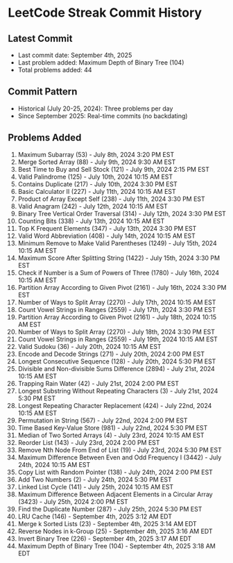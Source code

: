 # LeetCode Streak Commit History

## Latest Commit
- Last commit date: September 4th, 2025
- Last problem added: Maximum Depth of Binary Tree (104)
- Total problems added: 44

## Commit Pattern
- Historical (July 20-25, 2024): Three problems per day
- Since September 2025: Real-time commits (no backdating)

## Problems Added
1. Maximum Subarray (53) - July 8th, 2024 3:20 PM EST
2. Merge Sorted Array (88) - July 9th, 2024 9:30 AM EST
3. Best Time to Buy and Sell Stock (121) - July 9th, 2024 2:15 PM EST
4. Valid Palindrome (125) - July 10th, 2024 10:15 AM EST
5. Contains Duplicate (217) - July 10th, 2024 3:30 PM EST
6. Basic Calculator II (227) - July 11th, 2024 10:15 AM EST
7. Product of Array Except Self (238) - July 11th, 2024 3:30 PM EST
8. Valid Anagram (242) - July 12th, 2024 10:15 AM EST
9. Binary Tree Vertical Order Traversal (314) - July 12th, 2024 3:30 PM EST
10. Counting Bits (338) - July 13th, 2024 10:15 AM EST
11. Top K Frequent Elements (347) - July 13th, 2024 3:30 PM EST
12. Valid Word Abbreviation (408) - July 14th, 2024 10:15 AM EST
13. Minimum Remove to Make Valid Parentheses (1249) - July 15th, 2024 10:15 AM EST
14. Maximum Score After Splitting String (1422) - July 15th, 2024 3:30 PM EST
15. Check if Number is a Sum of Powers of Three (1780) - July 16th, 2024 10:15 AM EST
16. Partition Array According to Given Pivot (2161) - July 16th, 2024 3:30 PM EST
17. Number of Ways to Split Array (2270) - July 17th, 2024 10:15 AM EST
18. Count Vowel Strings in Ranges (2559) - July 17th, 2024 3:30 PM EST
19. Partition Array According to Given Pivot (2161) - July 18th, 2024 10:15 AM EST
20. Number of Ways to Split Array (2270) - July 18th, 2024 3:30 PM EST
21. Count Vowel Strings in Ranges (2559) - July 19th, 2024 10:15 AM EST
22. Valid Sudoku (36) - July 20th, 2024 10:15 AM EST
23. Encode and Decode Strings (271) - July 20th, 2024 2:00 PM EST
24. Longest Consecutive Sequence (128) - July 20th, 2024 5:30 PM EST
25. Divisible and Non-divisible Sums Difference (2894) - July 21st, 2024 10:15 AM EST
26. Trapping Rain Water (42) - July 21st, 2024 2:00 PM EST
27. Longest Substring Without Repeating Characters (3) - July 21st, 2024 5:30 PM EST
28. Longest Repeating Character Replacement (424) - July 22nd, 2024 10:15 AM EST
29. Permutation in String (567) - July 22nd, 2024 2:00 PM EST
30. Time Based Key-Value Store (981) - July 22nd, 2024 5:30 PM EST
31. Median of Two Sorted Arrays (4) - July 23rd, 2024 10:15 AM EST
32. Reorder List (143) - July 23rd, 2024 2:00 PM EST
33. Remove Nth Node From End of List (19) - July 23rd, 2024 5:30 PM EST
34. Maximum Difference Between Even and Odd Frequency I (3442) - July 24th, 2024 10:15 AM EST
35. Copy List with Random Pointer (138) - July 24th, 2024 2:00 PM EST
36. Add Two Numbers (2) - July 24th, 2024 5:30 PM EST
37. Linked List Cycle (141) - July 25th, 2024 10:15 AM EST
38. Maximum Difference Between Adjacent Elements in a Circular Array (3423) - July 25th, 2024 2:00 PM EST
39. Find the Duplicate Number (287) - July 25th, 2024 5:30 PM EST 
40. LRU Cache (146) - September 4th, 2025 3:12 AM EDT
41. Merge k Sorted Lists (23) - September 4th, 2025 3:14 AM EDT
42. Reverse Nodes in k-Group (25) - September 4th, 2025 3:16 AM EDT
43. Invert Binary Tree (226) - September 4th, 2025 3:17 AM EDT
44. Maximum Depth of Binary Tree (104) - September 4th, 2025 3:18 AM EDT